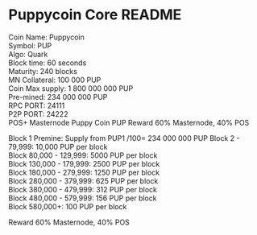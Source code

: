 Puppycoin Core README
=====================================


Coin Name: Puppycoin                                                                                                                                                                                                                                                            
Symbol: PUP                                                                                                                                                                                                                                                           
Algo: Quark                                                                                                                                                                                                                                                           
Block time: 60 seconds                                                                                                                                                                                                                                                         
Maturity: 240 blocks                                                                                                                                                                                                                                                           
MN Collateral: 100 000 PUP                                                                                                                                                                                                                                                     
Coin Max supply: 1 800 000 000 PUP                                                                                                                                                                                                                                             
Pre-mined: 234 000 000 PUP                                                                                                                                                                                                                                                       
RPC PORT: 24111                                                                                                                                                                                                                                                           
P2P PORT: 24222                                                                                                                                                                                                                                                           
POS+ Masternode Puppy Coin PUP                                                                                                                                                                                                                                                 Reward 60% Masternode, 40% POS                                                                                                                                                                                                                                                     

Block 1 Premine: Supply from PUP1 /100= 234 000 000 PUP                                                                                                                                                                                                                          Block 2 - 79,999: 10,000 PUP per block                                                                                                                                                                                                                                           
Block 80,000 - 129,999: 5000 PUP per block                                                                                                                                                                                                                                       
Block 130,000 - 179,999: 2500 PUP per block                                                                                                                                                                                                                                      
Block 180,000 - 279,999: 1250 PUP per block                                                                                                                                                                                                                                      
Block 280,000 - 379,999: 625 PUP per block                                                                                                                                                                                                                                       
Block 380,000 - 479,999: 312 PUP per block                                                                                                                                                                                                                                       
Block 480,000 - 579,999: 156 PUP per block                                                                                                                                                                                                                                       
Block 580,000+: 100 PUP per block                                                                                                                                                                                                                                           
                                                                                                                                                                                                                                       

Reward 60% Masternode, 40% POS                                                                                                                                                                                                                                           
